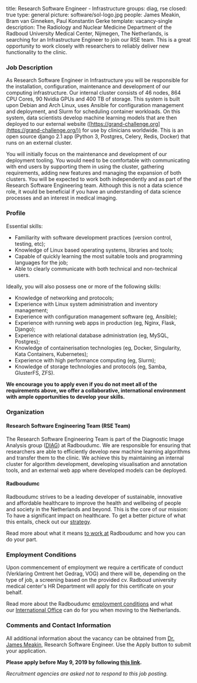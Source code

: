 title: Research Software Engineer - Infrastructure
groups: diag, rse
closed: true
type: general
picture: software/sol-logo.jpg
people: James Meakin, Bram van Ginneken, Paul Konstantin Gerke
template: vacancy-single
description: The Radiology and Nuclear Medicine Department of the Radboud University Medical Center, Nijmegen, The Netherlands, is searching for an Infrastructure Engineer to join our RSE team. This is a great opportunity to work closely with researchers to reliably deliver new functionality to the clinic.

### Job Description

As Research Software Engineer in Infrastructure you will be responsible for the installation, configuration, maintenance and development of our computing infrastructure. Our internal cluster consists of 46 nodes, 864 CPU Cores, 90 Nvidia GPUs and 400 TB of storage. This system is built upon Debian and Arch Linux, uses Ansible for configuration management and deployment, and Slurm for scheduling container workloads. On this system, data scientists develop machine learning models that are then deployed to our external website ([https://grand-challenge.org](https://grand-challenge.org/)) for use by clinicians worldwide. This is an open source django 2.1 app (Python 3, Postgres, Celery, Redis, Docker) that runs on an external cluster.

You will initially focus on the maintenance and development of our deployment tooling. You would need to be comfortable with communicating with end users by supporting them in using the cluster, gathering requirements, adding new features and managing the expansion of both clusters. You will be expected to work both independently and as part of the Research Software Engineering team. Although this is not a data science role, it would be beneficial if you have an understanding of data science processes and an interest in medical imaging.

### Profile

Essential skills:

-   Familiarity with software development practices (version control, testing, etc);
-   Knowledge of Linux based operating systems, libraries and tools;
-   Capable of quickly learning the most suitable tools and programming languages for the job;
-   Able to clearly communicate with both technical and non-technical users.

Ideally, you will also possess one or more of the following skills: 

-   Knowledge of networking and protocols;
-   Experience with Linux system administration and inventory management;
-   Experience with configuration management software (eg, Ansible);
-   Experience with running web apps in production (eg, Nginx, Flask, Django);
-   Experience with relational database administration (eg, MySQL, Postgres);
-   Knowledge of containerisation technologies (eg, Docker, Singularity, Kata Containers, Kubernetes);
-   Experience with high performance computing (eg, Slurm);
-   Knowledge of storage technologies and protocols (eg, Samba, GlusterFS, ZFS).

**We encourage you to apply even if you do not meet all of the requirements above, we offer a collaborative, international environment with ample opportunities to develop your skills.**

### Organization

#### Research Software Engineering Team (RSE Team)
The Research Software Engineering Team is part of the Diagnostic Image Analysis group ([DIAG](http://diagnijmegen.nl/index.php/Home)) at Radboudumc. We are responsible for ensuring that researchers are able to efficiently develop new machine learning algorithms and transfer them to the clinic. We achieve this by maintaining an internal cluster for algorithm development, developing visualisation and annotation tools, and an external web app where developed models can be deployed.

#### Radboudumc
Radboudumc strives to be a leading developer of sustainable, innovative and affordable healthcare to improve the health and wellbeing of people and society in the Netherlands and beyond. This is the core of our mission: To have a significant impact on healthcare. To get a better picture of what this entails, check out our [strategy](http://www.radboudumc.nl/en/about-radboudumc/our-strategy).

Read more about what it means [to work at](https://www.radboudumc.nl/en/working-at) Radboudumc and how you can do your part.

### Employment Conditions

Upon commencement of employment we require a certificate of conduct (Verklaring Omtrent het Gedrag, VOG) and there will be, depending on the type of job, a screening based on the provided cv. Radboud university medical center's HR Department will apply for this certificate on your behalf.

Read more about the Radboudumc [employment conditions](http://www.radboudumc.nl/en/working-at/terms-and-conditions) and what our [International Office](https://www.radboudumc.nl/en/working-at/international-office) can do for you when moving to the Netherlands.

### Comments and Contact Information

All additional information about the vacancy can be obtained from [Dr. James Meakin](mailto:James.Meakin@radboudumc.nl), Research Software Engineer. Use the Apply button to submit your application.

**Please apply before May 9, 2019 by following [this link](https://www.radboudumc.nl/en/vacancies/67221-research-software-engineer-infrastructure).**

*Recruitment agencies are asked not to respond to this job posting.*
